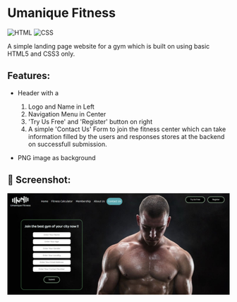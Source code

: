 # Umanique Fitness 

![HTML](https://img.shields.io/badge/HTML-5.2-blue)
![CSS](https://img.shields.io/badge/CSS-3.15-orange)
<br>

A simple landing page website for a gym which is built on using basic HTML5 and CSS3 only.

## Features:

* Header with a 
   1. Logo and Name in Left
   2. Navigation Menu in Center
   3. 'Try Us Free' and 'Register' button on right
   4. A simple 'Contact Us' Form to join the fitness center which can take information filled by the users and responses stores at the backend on successfull submission.

* PNG image as background

## 📸 Screenshot:

![picture alt](https://github.com/umanique/gym-website/blob/main/images/1.png)

